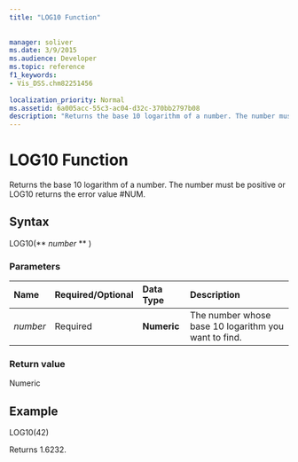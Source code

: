 ```yaml
---
title: "LOG10 Function"
 
 
manager: soliver
ms.date: 3/9/2015
ms.audience: Developer
ms.topic: reference
f1_keywords:
- Vis_DSS.chm82251456
 
localization_priority: Normal
ms.assetid: 6a005acc-55c3-ac04-d32c-370bb2797b08
description: "Returns the base 10 logarithm of a number. The number must be positive or LOG10 returns the error value #NUM."
---
```


# LOG10 Function

Returns the base 10 logarithm of a number. The number must be positive or LOG10 returns the error value #NUM.
  
## Syntax

LOG10(** *number* ** ) 
  
### Parameters

|**Name**|**Required/Optional**|**Data Type**|**Description**|
|:-----|:-----|:-----|:-----|
| _number_ <br/> |Required  <br/> |**Numeric** <br/> | The number whose base 10 logarithm you want to find.  <br/> |
   
### Return value

Numeric
  
## Example

LOG10(42) 
  
Returns 1.6232. 
  

